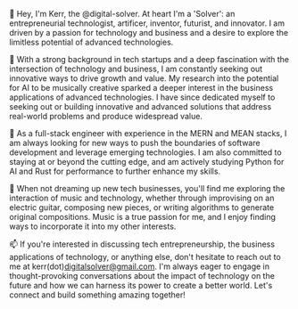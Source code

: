 🤖 Hey, I'm Kerr, the @digital-solver. At heart I'm a 'Solver': an entrepreneurial technologist, artificer, inventor, futurist, and innovator. I am driven by a passion for technology and business and a desire to explore the limitless potential of advanced technologies.

🚀 With a strong background in tech startups and a deep fascination with the intersection of technology and business, I am constantly seeking out innovative ways to drive growth and value. My research into the potential for AI to be musically creative sparked a deeper interest in the business applications of advanced technologies. I have since dedicated myself to seeking out or building innovative and advanced solutions that address real-world problems and produce widespread value.

🌱 As a full-stack engineer with experience in the MERN and MEAN stacks, I am always looking for new ways to push the boundaries of software development and leverage emerging technologies. I am also committed to staying at or beyond the cutting edge, and am actively studying Python for AI and Rust for performance to further enhance my skills.

🎸 When not dreaming up new tech businesses, you'll find me exploring the interaction of music and technology, whether through improvising on an electric guitar, composing new pieces, or writing algorithms to generate original compositions. Music is a true passion for me, and I enjoy finding ways to incorporate it into my other interests.

📫 If you're interested in discussing tech entrepreneurship, the business applications of technology, or anything else, don't hesitate to reach out to me at kerr(dot)digitalsolver@gmail.com. I'm always eager to engage in thought-provoking conversations about the impact of technology on the future and how we can harness its power to create a better world. Let's connect and build something amazing together!

<!---
digital-solver/digital-solver is a ✨ special ✨ repository because its `README.md` (this file) appears on your GitHub profile.
You can click the Preview link to take a look at your changes.
--->
